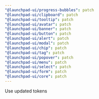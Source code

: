 ```yaml
---
"@launchpad-ui/progress-bubbles": patch
"@launchpad-ui/clipboard": patch
"@launchpad-ui/tooltip": patch
"@launchpad-ui/avatar": patch
"@launchpad-ui/banner": patch
"@launchpad-ui/button": patch
"@launchpad-ui/alert": patch
"@launchpad-ui/modal": patch
"@launchpad-ui/chip": patch
"@launchpad-ui/tag": patch
"@launchpad-ui/popover": patch
"@launchpad-ui/menu": patch
"@launchpad-ui/select": patch
"@launchpad-ui/form": patch
"@launchpad-ui/core": patch
---
```


Use updated tokens
